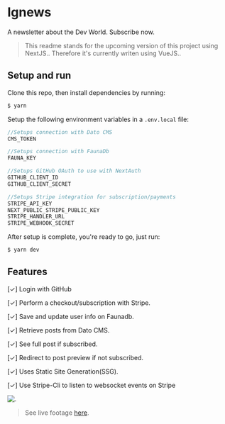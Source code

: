 # **Ignews**
A newsletter about the Dev World. Subscribe now.

> This readme stands for the upcoming version of this project using NextJS..
> Therefore it's currently writen using VueJS..

## Setup and run
Clone this repo, then install dependencies by running:
```bash
$ yarn
```
Setup the following environment variables in a ` .env.local ` file: 
```js
//Setups connection with Dato CMS
CMS_TOKEN

//Setups connection with FaunaDb
FAUNA_KEY

//Setups GitHub OAuth to use with NextAuth
GITHUB_CLIENT_ID
GITHUB_CLIENT_SECRET

//Setups Stripe integration for subscription/payments
STRIPE_API_KEY
NEXT_PUBLIC_STRIPE_PUBLIC_KEY
STRIPE_HANDLER_URL
STRIPE_WEBHOOK_SECRET
```

After setup is complete, you're ready to go, just run:
```bash
$ yarn dev
```
## Features

[✓] Login with GitHub

[✓] Perform a checkout/subscription with Stripe.

[✓] Save and update user info on Faunadb.

[✓] Retrieve posts from Dato CMS.

[✓] See full post if subscribed.

[✓] Redirect to post preview if not subscribed.

[✓] Uses Static Site Generation(SSG).

[✓] Use Stripe-Cli to listen to websocket events on Stripe

![.](https://raw.githubusercontent.com/xSallus/ignews/main/src/assets/images/woman.svg)

> See live footage [here](#).
